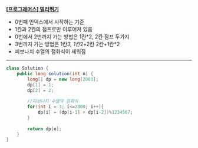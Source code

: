 **[[프로그래머스] 멀리뛰기](https://programmers.co.kr/learn/courses/30/lessons/12914)**

- 0번째 인덱스에서 시작하는 기준
- 1칸과 2칸의 점프로만 이루어져 있음
- 0번에서 2번까지 가는 방법은 1칸*2, 2칸 점프 두가지
- 3번까지 가는 방법은 1칸*3, 1칸*2+2칸 2칸+1칸*2
- 피보나치 수열의 점화식이 세워짐

---


```java
class Solution {
    public long solution(int n) {
        long[] dp = new long[2001];
        dp[1] = 1;
        dp[2] = 2;
        
        //피보나치 수열의 점화식
        for(int i = 3; i<=2000; i++){
            dp[i] = (dp[i-1] + dp[i-2])%1234567; 
        }
        
        return dp[n];
    }
}
```